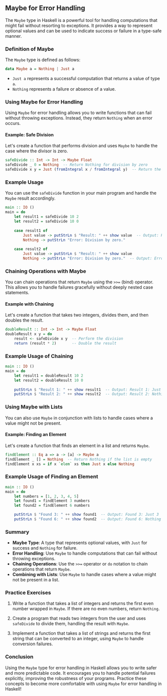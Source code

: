## Maybe for Error Handling

The `Maybe` type in Haskell is a powerful tool for handling computations that might fail without resorting to exceptions. It provides a way to represent optional values and can be used to indicate success or failure in a type-safe manner.

### Definition of Maybe

The `Maybe` type is defined as follows:

```haskell
data Maybe a = Nothing | Just a
```

- `Just a` represents a successful computation that returns a value of type `a`.
- `Nothing` represents a failure or absence of a value.

### Using Maybe for Error Handling

Using `Maybe` for error handling allows you to write functions that can fail without throwing exceptions. Instead, they return `Nothing` when an error occurs.

#### Example: Safe Division

Let's create a function that performs division and uses `Maybe` to handle the case where the divisor is zero.

```haskell
safeDivide :: Int -> Int -> Maybe Float
safeDivide _ 0 = Nothing  -- Return Nothing for division by zero
safeDivide x y = Just (fromIntegral x / fromIntegral y)  -- Return the result wrapped in Just
```

### Example Usage

You can use the `safeDivide` function in your main program and handle the `Maybe` result accordingly.

```haskell
main :: IO ()
main = do
    let result1 = safeDivide 10 2
    let result2 = safeDivide 10 0
    
    case result1 of
        Just value -> putStrLn $ "Result: " ++ show value  -- Output: Result: 5.0
        Nothing -> putStrLn "Error: Division by zero."
    
    case result2 of
        Just value -> putStrLn $ "Result: " ++ show value
        Nothing -> putStrLn "Error: Division by zero."  -- Output: Error: Division by zero.
```

### Chaining Operations with Maybe

You can chain operations that return `Maybe` using the `>>=` (bind) operator. This allows you to handle failures gracefully without deeply nested case statements.

#### Example with Chaining

Let's create a function that takes two integers, divides them, and then doubles the result.

```haskell
doubleResult :: Int -> Int -> Maybe Float
doubleResult x y = do
    result <- safeDivide x y  -- Perform the division
    return (result * 2)       -- Double the result
```

### Example Usage of Chaining

```haskell
main :: IO ()
main = do
    let result1 = doubleResult 10 2
    let result2 = doubleResult 10 0
    
    putStrLn $ "Result 1: " ++ show result1  -- Output: Result 1: Just 10.0
    putStrLn $ "Result 2: " ++ show result2  -- Output: Result 2: Nothing
```

### Using Maybe with Lists

You can also use `Maybe` in conjunction with lists to handle cases where a value might not be present.

#### Example: Finding an Element

Let's create a function that finds an element in a list and returns `Maybe`.

```haskell
findElement :: Eq a => a -> [a] -> Maybe a
findElement _ [] = Nothing  -- Return Nothing if the list is empty
findElement x xs = if x `elem` xs then Just x else Nothing
```

### Example Usage of Finding an Element

```haskell
main :: IO ()
main = do
    let numbers = [1, 2, 3, 4, 5]
    let found1 = findElement 3 numbers
    let found2 = findElement 6 numbers

    putStrLn $ "Found 3: " ++ show found1  -- Output: Found 3: Just 3
    putStrLn $ "Found 6: " ++ show found2  -- Output: Found 6: Nothing
```

### Summary

- **Maybe Type**: A type that represents optional values, with `Just` for success and `Nothing` for failure.
- **Error Handling**: Use `Maybe` to handle computations that can fail without throwing exceptions.
- **Chaining Operations**: Use the `>>=` operator or `do` notation to chain operations that return `Maybe`.
- **Combining with Lists**: Use `Maybe` to handle cases where a value might not be present in a list.

### Practice Exercises

1. Write a function that takes a list of integers and returns the first even number wrapped in `Maybe`. If there are no even numbers, return `Nothing`.

2. Create a program that reads two integers from the user and uses `safeDivide` to divide them, handling the result with `Maybe`.

3. Implement a function that takes a list of strings and returns the first string that can be converted to an integer, using `Maybe` to handle conversion failures.

### Conclusion

Using the `Maybe` type for error handling in Haskell allows you to write safer and more predictable code. It encourages you to handle potential failures explicitly, improving the robustness of your programs. Practice these concepts to become more comfortable with using `Maybe` for error handling in Haskell!